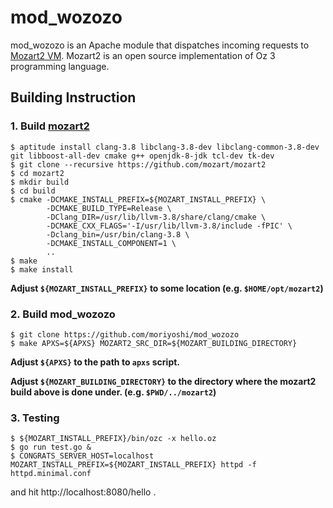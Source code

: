 # mod\_wozozo

mod\_wozozo is an Apache module that dispatches incoming requests to [Mozart2 VM](https://github.com/mozart/mozart2).  Mozart2 is an open source implementation of Oz 3 programming language.

## Building Instruction

### 1. Build [mozart2](https://github.com/mozart/mozart2)

```
$ aptitude install clang-3.8 libclang-3.8-dev libclang-common-3.8-dev git libboost-all-dev cmake g++ openjdk-8-jdk tcl-dev tk-dev
$ git clone --recursive https://github.com/mozart/mozart2
$ cd mozart2
$ mkdir build
$ cd build
$ cmake -DCMAKE_INSTALL_PREFIX=${MOZART_INSTALL_PREFIX} \
        -DCMAKE_BUILD_TYPE=Release \
        -DClang_DIR=/usr/lib/llvm-3.8/share/clang/cmake \
        -DCMAKE_CXX_FLAGS='-I/usr/lib/llvm-3.8/include -fPIC' \
        -Dclang_bin=/usr/bin/clang-3.8 \
        -DCMAKE_INSTALL_COMPONENT=1 \
        ..
$ make
$ make install
```

**Adjust `${MOZART_INSTALL_PREFIX}` to some location (e.g. `$HOME/opt/mozart2`)**

### 2. Build mod\_wozozo

```
$ git clone https://github.com/moriyoshi/mod_wozozo
$ make APXS=${APXS} MOZART2_SRC_DIR=${MOZART_BUILDING_DIRECTORY}
```

**Adjust `${APXS}` to the path to `apxs` script.**

**Adjust `${MOZART_BUILDING_DIRECTORY}` to the directory where the mozart2 build above is done under. (e.g. `$PWD/../mozart2`)**

### 3. Testing

```
$ ${MOZART_INSTALL_PREFIX}/bin/ozc -x hello.oz
$ go run test.go &
$ CONGRATS_SERVER_HOST=localhost MOZART_INSTALL_PREFIX=${MOZART_INSTALL_PREFIX} httpd -f httpd.minimal.conf
```

and hit http://localhost:8080/hello .
